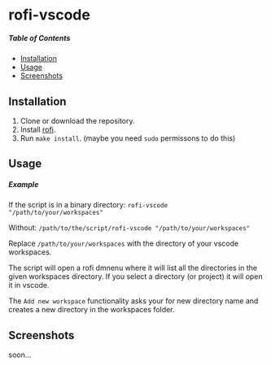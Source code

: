 # rofi-vscode
##### Table of Contents  
- [Installation](#installation)  
- [Usage](#usage)  
- [Screenshots](#screenshots) 


## Installation

1. Clone or download the repository.
2. Install [rofi](https://github.com/davatorium/rofi/blob/next/INSTALL.md#install-distribution).
3. Run ``make install``. (maybe you need ``sudo`` permissons to do this)

## Usage

##### Example

If the script is in a binary directory:
``rofi-vscode "/path/to/your/workspaces"``

Without: 
``/path/to/the/script/rofi-vscode "/path/to/your/workspaces"``

Replace ``/path/to/your/workspaces`` with the directory of your vscode workspaces.

The script will open a rofi dmnenu where it will list all the directories in the given workspaces directory. If you select a directory (or project) it will open it in vscode.

The ``Add new workspace`` functionality asks your for new directory name and creates a new directory in the workspaces folder. 

## Screenshots

soon...

